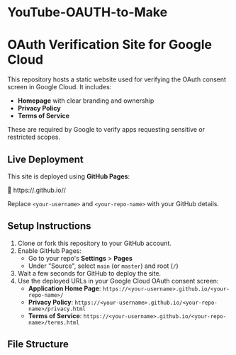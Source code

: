 # YouTube-OAUTH-to-Make
# OAuth Verification Site for Google Cloud

This repository hosts a static website used for verifying the OAuth consent screen in Google Cloud. It includes:

- **Homepage** with clear branding and ownership
- **Privacy Policy**
- **Terms of Service**

These are required by Google to verify apps requesting sensitive or restricted scopes.

## Live Deployment

This site is deployed using **GitHub Pages**:

📍 https://<your-username>.github.io/<your-repo-name>/

Replace `<your-username>` and `<your-repo-name>` with your GitHub details.

## Setup Instructions

1. Clone or fork this repository to your GitHub account.
2. Enable GitHub Pages:
   - Go to your repo's **Settings** > **Pages**
   - Under "Source", select `main` (or `master`) and root (`/`)
3. Wait a few seconds for GitHub to deploy the site.
4. Use the deployed URLs in your Google Cloud OAuth consent screen:
   - **Application Home Page**: `https://<your-username>.github.io/<your-repo-name>/`
   - **Privacy Policy**: `https://<your-username>.github.io/<your-repo-name>/privacy.html`
   - **Terms of Service**: `https://<your-username>.github.io/<your-repo-name>/terms.html`

## File Structure

